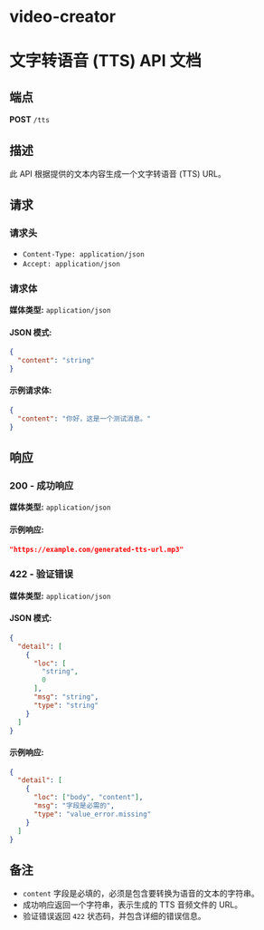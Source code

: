# video-creator
# 文字转语音 (TTS) API 文档

## 端点
**POST** `/tts`

## 描述
此 API 根据提供的文本内容生成一个文字转语音 (TTS) URL。

## 请求
### 请求头
- `Content-Type: application/json`
- `Accept: application/json`

### 请求体
**媒体类型:** `application/json`

#### JSON 模式:
```json
{
  "content": "string"
}
```

#### 示例请求体:
```json
{
  "content": "你好，这是一个测试消息。"
}
```

## 响应
### 200 - 成功响应
**媒体类型:** `application/json`

#### 示例响应:
```json
"https://example.com/generated-tts-url.mp3"
```

### 422 - 验证错误
**媒体类型:** `application/json`

#### JSON 模式:
```json
{
  "detail": [
    {
      "loc": [
        "string",
        0
      ],
      "msg": "string",
      "type": "string"
    }
  ]
}
```

#### 示例响应:
```json
{
  "detail": [
    {
      "loc": ["body", "content"],
      "msg": "字段是必需的",
      "type": "value_error.missing"
    }
  ]
}
```

## 备注
- `content` 字段是必填的，必须是包含要转换为语音的文本的字符串。
- 成功响应返回一个字符串，表示生成的 TTS 音频文件的 URL。
- 验证错误返回 `422` 状态码，并包含详细的错误信息。

